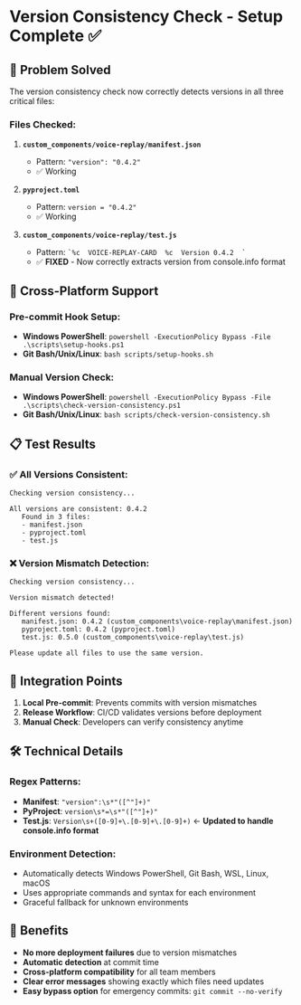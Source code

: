 # Version Consistency Check - Setup Complete ✅

## 🎯 Problem Solved

The version consistency check now correctly detects versions in all three critical files:

### Files Checked:
1. **`custom_components/voice-replay/manifest.json`** 
   - Pattern: `"version": "0.4.2"`
   - ✅ Working

2. **`pyproject.toml`**
   - Pattern: `version = "0.4.2"`
   - ✅ Working

3. **`custom_components/voice-replay/test.js`** 
   - Pattern: `` `%c  VOICE-REPLAY-CARD  %c  Version 0.4.2  ` ``
   - ✅ **FIXED** - Now correctly extracts version from console.info format

## 🔧 Cross-Platform Support

### Pre-commit Hook Setup:
- **Windows PowerShell**: `powershell -ExecutionPolicy Bypass -File .\scripts\setup-hooks.ps1`
- **Git Bash/Unix/Linux**: `bash scripts/setup-hooks.sh`

### Manual Version Check:
- **Windows PowerShell**: `powershell -ExecutionPolicy Bypass -File .\scripts\check-version-consistency.ps1`
- **Git Bash/Unix/Linux**: `bash scripts/check-version-consistency.sh`

## 📋 Test Results

### ✅ All Versions Consistent:
```
Checking version consistency...

All versions are consistent: 0.4.2
   Found in 3 files:
   - manifest.json
   - pyproject.toml  
   - test.js
```

### ❌ Version Mismatch Detection:
```
Checking version consistency...

Version mismatch detected!

Different versions found:
   manifest.json: 0.4.2 (custom_components\voice-replay\manifest.json)
   pyproject.toml: 0.4.2 (pyproject.toml)
   test.js: 0.5.0 (custom_components\voice-replay\test.js)

Please update all files to use the same version.
```

## 🚀 Integration Points

1. **Local Pre-commit**: Prevents commits with version mismatches
2. **Release Workflow**: CI/CD validates versions before deployment
3. **Manual Check**: Developers can verify consistency anytime

## 🛠️ Technical Details

### Regex Patterns:
- **Manifest**: `"version":\s*"([^"]+)"`
- **PyProject**: `version\s*=\s*"([^"]+)"`
- **Test.js**: `Version\s+([0-9]+\.[0-9]+\.[0-9]+)` ← **Updated to handle console.info format**

### Environment Detection:
- Automatically detects Windows PowerShell, Git Bash, WSL, Linux, macOS
- Uses appropriate commands and syntax for each environment
- Graceful fallback for unknown environments

## 🎉 Benefits

- **No more deployment failures** due to version mismatches
- **Automatic detection** at commit time
- **Cross-platform compatibility** for all team members
- **Clear error messages** showing exactly which files need updates
- **Easy bypass option** for emergency commits: `git commit --no-verify`